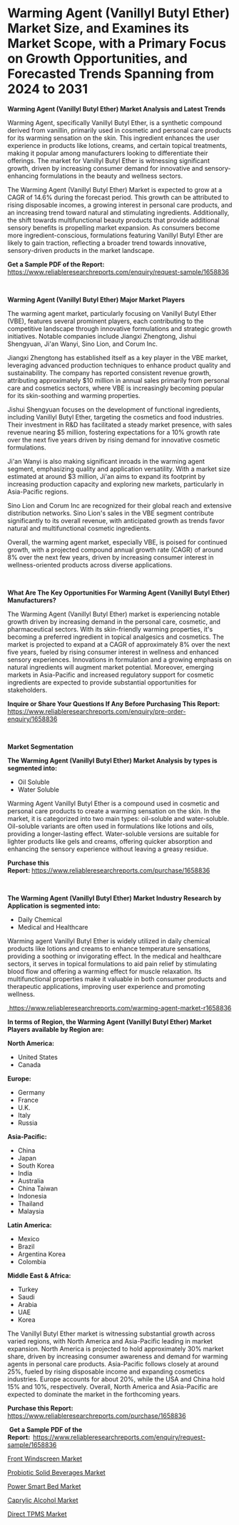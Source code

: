 <p><h1>Warming Agent (Vanillyl Butyl Ether) Market Size, and Examines its Market Scope, with a Primary Focus on Growth Opportunities, and Forecasted Trends Spanning from 2024 to 2031</h1></p><p><strong>Warming Agent (Vanillyl Butyl Ether) Market Analysis and Latest Trends</strong></p>
<p><p>Warming Agent, specifically Vanillyl Butyl Ether, is a synthetic compound derived from vanillin, primarily used in cosmetic and personal care products for its warming sensation on the skin. This ingredient enhances the user experience in products like lotions, creams, and certain topical treatments, making it popular among manufacturers looking to differentiate their offerings. The market for Vanillyl Butyl Ether is witnessing significant growth, driven by increasing consumer demand for innovative and sensory-enhancing formulations in the beauty and wellness sectors.</p><p>The Warming Agent (Vanillyl Butyl Ether) Market is expected to grow at a CAGR of 14.6% during the forecast period. This growth can be attributed to rising disposable incomes, a growing interest in personal care products, and an increasing trend toward natural and stimulating ingredients. Additionally, the shift towards multifunctional beauty products that provide additional sensory benefits is propelling market expansion. As consumers become more ingredient-conscious, formulations featuring Vanillyl Butyl Ether are likely to gain traction, reflecting a broader trend towards innovative, sensory-driven products in the market landscape.</p></p>
<p><strong>Get a Sample PDF of the Report:&nbsp;</strong> <a href="https://www.reliableresearchreports.com/enquiry/request-sample/1658836?utm_campaign=24&utm_medium=2&utm_source=Github&utm_content=ia&utm_term=09122024&utm_id=warming-agent-vanillyl-butyl-ether">https://www.reliableresearchreports.com/enquiry/request-sample/1658836</a></p>
<p>&nbsp;</p>
<p><strong>Warming Agent (Vanillyl Butyl Ether) Major Market Players</strong></p>
<p><p>The warming agent market, particularly focusing on Vanillyl Butyl Ether (VBE), features several prominent players, each contributing to the competitive landscape through innovative formulations and strategic growth initiatives. Notable companies include Jiangxi Zhengtong, Jishui Shengyuan, Ji'an Wanyi, Sino Lion, and Corum Inc.</p><p>Jiangxi Zhengtong has established itself as a key player in the VBE market, leveraging advanced production techniques to enhance product quality and sustainability. The company has reported consistent revenue growth, attributing approximately $10 million in annual sales primarily from personal care and cosmetics sectors, where VBE is increasingly becoming popular for its skin-soothing and warming properties.</p><p>Jishui Shengyuan focuses on the development of functional ingredients, including Vanillyl Butyl Ether, targeting the cosmetics and food industries. Their investment in R&D has facilitated a steady market presence, with sales revenue nearing $5 million, fostering expectations for a 10% growth rate over the next five years driven by rising demand for innovative cosmetic formulations.</p><p>Ji'an Wanyi is also making significant inroads in the warming agent segment, emphasizing quality and application versatility. With a market size estimated at around $3 million, Ji'an aims to expand its footprint by increasing production capacity and exploring new markets, particularly in Asia-Pacific regions.</p><p>Sino Lion and Corum Inc are recognized for their global reach and extensive distribution networks. Sino Lion's sales in the VBE segment contribute significantly to its overall revenue, with anticipated growth as trends favor natural and multifunctional cosmetic ingredients.</p><p>Overall, the warming agent market, especially VBE, is poised for continued growth, with a projected compound annual growth rate (CAGR) of around 8% over the next few years, driven by increasing consumer interest in wellness-oriented products across diverse applications.</p></p>
<p>&nbsp;</p>
<p><strong>What Are The Key Opportunities For Warming Agent (Vanillyl Butyl Ether) Manufacturers?</strong></p>
<p><p>The Warming Agent (Vanillyl Butyl Ether) market is experiencing notable growth driven by increasing demand in the personal care, cosmetic, and pharmaceutical sectors. With its skin-friendly warming properties, it's becoming a preferred ingredient in topical analgesics and cosmetics. The market is projected to expand at a CAGR of approximately 8% over the next five years, fueled by rising consumer interest in wellness and enhanced sensory experiences. Innovations in formulation and a growing emphasis on natural ingredients will augment market potential. Moreover, emerging markets in Asia-Pacific and increased regulatory support for cosmetic ingredients are expected to provide substantial opportunities for stakeholders.</p></p>
<p><strong>Inquire or Share Your Questions If Any Before Purchasing This Report:</strong> <a href="https://www.reliableresearchreports.com/enquiry/pre-order-enquiry/1658836?utm_campaign=24&utm_medium=2&utm_source=Github&utm_content=ia&utm_term=09122024&utm_id=warming-agent-vanillyl-butyl-ether">https://www.reliableresearchreports.com/enquiry/pre-order-enquiry/1658836</a></p>
<p>&nbsp;</p>
<p><strong>Market Segmentation</strong></p>
<p><strong>The Warming Agent (Vanillyl Butyl Ether) Market Analysis by types is segmented into:</strong></p>
<p><ul><li>Oil Soluble</li><li>Water Soluble</li></ul></p>
<p><p>Warming Agent Vanillyl Butyl Ether is a compound used in cosmetic and personal care products to create a warming sensation on the skin. In the market, it is categorized into two main types: oil-soluble and water-soluble. Oil-soluble variants are often used in formulations like lotions and oils, providing a longer-lasting effect. Water-soluble versions are suitable for lighter products like gels and creams, offering quicker absorption and enhancing the sensory experience without leaving a greasy residue.</p></p>
<p><strong>Purchase this Report:&nbsp;</strong><a href="https://www.reliableresearchreports.com/purchase/1658836?utm_campaign=24&utm_medium=2&utm_source=Github&utm_content=ia&utm_term=09122024&utm_id=warming-agent-vanillyl-butyl-ether">https://www.reliableresearchreports.com/purchase/1658836</a></p>
<p>&nbsp;</p>
<p><strong>The Warming Agent (Vanillyl Butyl Ether) Market Industry Research by Application is segmented into:</strong></p>
<p><ul><li>Daily Chemical</li><li>Medical and Healthcare</li></ul></p>
<p><p>Warming agent Vanillyl Butyl Ether is widely utilized in daily chemical products like lotions and creams to enhance temperature sensations, providing a soothing or invigorating effect. In the medical and healthcare sectors, it serves in topical formulations to aid pain relief by stimulating blood flow and offering a warming effect for muscle relaxation. Its multifunctional properties make it valuable in both consumer products and therapeutic applications, improving user experience and promoting wellness.</p></p>
<p><a href="https://www.reliableresearchreports.com/warming-agent-market-r1658836?utm_campaign=24&utm_medium=2&utm_source=Github&utm_content=ia&utm_term=09122024&utm_id=warming-agent-vanillyl-butyl-ether">&nbsp;https://www.reliableresearchreports.com/warming-agent-market-r1658836</a></p>
<p><strong>In terms of Region, the Warming Agent (Vanillyl Butyl Ether) Market Players available by Region are:</strong></p>
<p>
    <p> <strong> North America: </strong>
        <ul>
            <li>United States</li>
            <li>Canada</li>
        </ul>
        </p> 
    <p> <strong> Europe: </strong>
        <ul>
            <li>Germany</li>
            <li>France</li>
            <li>U.K.</li>
            <li>Italy</li>
            <li>Russia</li>
        </ul>
        </p> 
    <p> <strong> Asia-Pacific: </strong>
        <ul>
            <li>China</li>
            <li>Japan</li>
            <li>South Korea</li>
            <li>India</li>
            <li>Australia</li>
            <li>China Taiwan</li>
            <li>Indonesia</li>
            <li>Thailand</li>
            <li>Malaysia</li>
        </ul>
        </p> 
    <p> <strong> Latin America: </strong>
        <ul>
            <li>Mexico</li>
            <li>Brazil</li>
            <li>Argentina Korea</li>
            <li>Colombia</li>
        </ul>
        </p> 
    <p> <strong> Middle East & Africa: </strong>
        <ul>
            <li>Turkey</li>
            <li>Saudi</li>
            <li>Arabia</li>
            <li>UAE</li>
            <li>Korea</li>
        </ul>
    </p>
    </p>
<p><p>The Vanillyl Butyl Ether market is witnessing substantial growth across varied regions, with North America and Asia-Pacific leading in market expansion. North America is projected to hold approximately 30% market share, driven by increasing consumer awareness and demand for warming agents in personal care products. Asia-Pacific follows closely at around 25%, fueled by rising disposable income and expanding cosmetics industries. Europe accounts for about 20%, while the USA and China hold 15% and 10%, respectively. Overall, North America and Asia-Pacific are expected to dominate the market in the forthcoming years.</p></p>
<p><strong>Purchase this Report: </strong><a href="https://www.reliableresearchreports.com/purchase/1658836?utm_campaign=24&utm_medium=2&utm_source=Github&utm_content=ia&utm_term=09122024&utm_id=warming-agent-vanillyl-butyl-ether">https://www.reliableresearchreports.com/purchase/1658836</a></p>
<p>&nbsp;<strong>Get a Sample PDF of the Report:&nbsp;&nbsp;</strong><a href="https://www.reliableresearchreports.com/enquiry/request-sample/1658836?utm_campaign=24&utm_medium=2&utm_source=Github&utm_content=ia&utm_term=09122024&utm_id=warming-agent-vanillyl-butyl-ether">https://www.reliableresearchreports.com/enquiry/request-sample/1658836</a></p>
<p><strong></strong></p>
<p><p><a href="https://www.linkedin.com/pulse/analyzing-global-front-windscreen-market-growth-prospects-bw79e?utm_campaign=24&utm_medium=2&utm_source=Github&utm_content=ia&utm_term=09122024&utm_id=warming-agent-vanillyl-butyl-ether">Front Windscreen Market</a></p><p><a href="https://github.com/elizabethdagraca/Market-Research-Report-List-5/blob/main/probiotic-solid-beverages-market.md?utm_campaign=24&utm_medium=2&utm_source=Github&utm_content=ia&utm_term=09122024&utm_id=warming-agent-vanillyl-butyl-ether">Probiotic Solid Beverages Market</a></p><p><a href="https://github.com/santosh758595/Market-Research-Report-List-6/blob/main/power-smart-bed-market.md?utm_campaign=24&utm_medium=2&utm_source=Github&utm_content=ia&utm_term=09122024&utm_id=warming-agent-vanillyl-butyl-ether">Power Smart Bed Market</a></p><p><a href="https://www.linkedin.com/pulse/th-score-market-0ptye?utm_campaign=24&utm_medium=2&utm_source=Github&utm_content=ia&utm_term=09122024&utm_id=warming-agent-vanillyl-butyl-ether">Caprylic Alcohol Market</a></p><p><a href="https://www.linkedin.com/pulse/factors-driving-growth-direct-tpms-market-projected-size-ite4e?utm_campaign=24&utm_medium=2&utm_source=Github&utm_content=ia&utm_term=09122024&utm_id=warming-agent-vanillyl-butyl-ether">Direct TPMS Market</a></p></p>